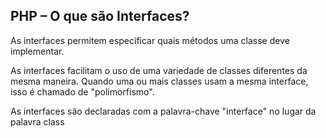 ## PHP – O que são Interfaces?
As interfaces permitem especificar quais métodos uma classe deve implementar.

As interfaces facilitam o uso de uma variedade de classes diferentes da mesma maneira. Quando uma ou mais classes usam a mesma interface, isso é chamado de "polimorfismo".

As interfaces são declaradas com a palavra-chave "interface" no lugar da palavra class